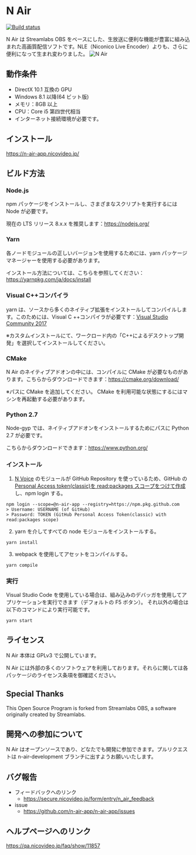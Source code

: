 # N Air

[![Build status](https://github.com/n-air-app/n-air-app/actions/workflows/test.yml/badge.svg)](https://github.com/n-air-app/n-air-app/actions/workflows/test.yml)

N Air は Streamlabs OBS をベースにした、生放送に便利な機能が豊富に組み込まれた高画質配信ソフトです。NLE（Niconico Live Encoder）よりも、さらに便利になって生まれ変わりました。
![N Air](https://n-air-app.nicovideo.jp/image/screenshot.png)

## 動作条件

- DirectX 10.1 互換の GPU
- Windows 8.1 以降(64 ビット版)
- メモリ：8GB 以上
- CPU：Core i5 第四世代相当
- インターネット接続環境が必要です。

## インストール

<https://n-air-app.nicovideo.jp/>

## ビルド方法

### Node.js

npm パッケージをインストールし、さまざまなスクリプトを実行するには Node が必要です。

現在の LTS リリース 8.x.x を推奨します：<https://nodejs.org/>

### Yarn

各ノードモジュールの正しいバージョンを使用するためには、yarn パッケージマネージャーを使用する必要があります。

インストール方法については、こちらを参照してください：<https://yarnpkg.com/ja/docs/install>

### Visual C++コンパイラ

yarn は、ソースから多くのネイティブ拡張をインストールしてコンパイルします。このためには、Visual C ++コンパイラが必要です：[Visual Studio Community 2017](https://visualstudio.microsoft.com/ja/downloads/)

※カスタムインストールにて、ワークロード内の「C++によるデスクトップ開発」を選択してインストールしてください。

### CMake

N Air のネイティブアドオンの中には、コンパイルに CMake が必要なものがあります。こちらからダウンロードできます：<https://cmake.org/download/>

※パスに CMake を追加してください。 CMake を利用可能な状態にするにはマシンを再起動する必要があります。

### Python 2.7

Node-gyp では、ネイティブアドオンをインストールするためにパスに Python 2.7 が必要です。

こちらからダウンロードできます：<https://www.python.org/>

### インストール

1. [N Voice](https://github.com/n-air-app/n-voice-package) のモジュールが GitHub Repository を使っているため、GitHub の[Personal Access token(classic)を read:packages スコープをつけて作成](https://github.com/settings/tokens)し、npm login する。

```shell
npm login --scope=@n-air-app --registry=https://npm.pkg.github.com
> Username: USERNAME (of GitHub)
> Password: TOKEN (GitHub Personal Access Token(classic) with read:packages scope)
```

2. yarn を介してすべての node モジュールをインストールする。

```
yarn install
```

3. webpack を使用してアセットをコンパイルする。

```
yarn compile
```

### 実行

Visual Studio Code を使用している場合は、組み込みのデバッガを使用してアプリケーションを実行できます（デフォルトの F5 ボタン）。
それ以外の場合は以下のコマンドにより実行可能です。

```
yarn start
```

## ライセンス

N Air 本体は GPLv3 で公開しています。

N Air には外部の多くのソフトウェアを利用しております。それらに関しては各パッケージのライセンス条項を御確認ください。

## Special Thanks

This Open Source Program is forked from Streamlabs OBS, a software originally created by Streamlabs.

## 開発への参加について

N Air はオープンソースであり、どなたでも開発に参加できます。プルリクエストは n-air-development ブランチに出すようお願いいたします。

## バグ報告

- フィードバックへのリンク
  - <https://secure.nicovideo.jp/form/entry/n_air_feedback>
- issue
  - <https://github.com/n-air-app/n-air-app/issues>

## ヘルプページへのリンク

<https://qa.nicovideo.jp/faq/show/11857>
